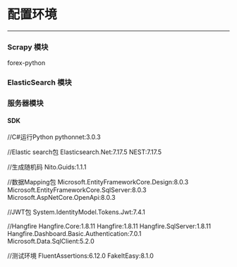 # 配置环境
---
### Scrapy 模块
forex-python

### ElasticSearch 模块

### 服务器模块


#### SDK

//C#运行Python
pythonnet:3.0.3

//Elastic search包
Elasticsearch.Net:7.17.5
NEST:7.17.5

//生成随机码
Nito.Guids:1.1.1

//数据Mapping包
Microsoft.EntityFrameworkCore.Design:8.0.3
Microsoft.EntityFrameworkCore.SqlServer:8.0.3
Microsoft.AspNetCore.OpenApi:8.0.3

//JWT包
System.IdentityModel.Tokens.Jwt:7.4.1

//Hangfire
Hangfire.Core:1.8.11
Hangfire:1.8.11
Hangfire.SqlServer:1.8.11
Hangfire.Dashboard.Basic.Authentication:7.0.1
Microsoft.Data.SqlClient:5.2.0


//测试环境
FluentAssertions:6.12.0
FakeItEasy:8.1.0
